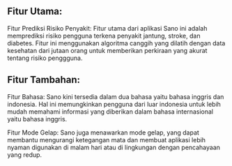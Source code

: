## Fitur Utama:
Fitur Prediksi Risiko Penyakit: Fitur utama dari aplikasi Sano ini adalah memprediksi risiko pengguna terkena penyakit jantung, stroke, dan diabetes. Fitur ini menggunakan algoritma canggih yang dilatih dengan data kesehatan dari jutaan orang untuk memberikan perkiraan yang akurat tentang risiko penggguna.

## Fitur Tambahan:
Fitur Bahasa: Sano kini tersedia dalam dua bahasa yaitu bahasa inggris dan indonesia. Hal ini memungkinkan pengguna dari luar indonesia untuk lebih mudah memahami informasi yang diberikan dalam bahasa internasional yaitu bahasa inggris.

Fitur Mode Gelap: Sano juga menawarkan mode gelap, yang dapat membantu mengurangi ketegangan mata dan membuat aplikasi lebih nyaman digunakan di malam hari atau di lingkungan dengan pencahayaan yang redup.
